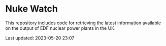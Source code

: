 # Nuke Watch

This repository includes code for retrieving the latest information available on the output of EDF nuclear power plants in the UK.

Last updated: 2023-05-20 23:07